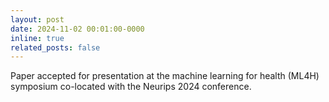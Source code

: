 ```yaml
---
layout: post
date: 2024-11-02 00:01:00-0000
inline: true
related_posts: false
---
```


Paper accepted for presentation at the machine learning for health (ML4H) symposium co-located with the Neurips 2024 conference. 
<!-- <a href=""> archival version </a> -->